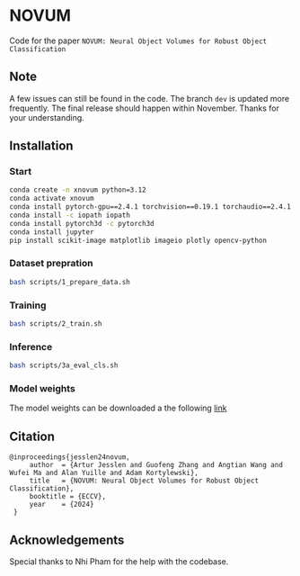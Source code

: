 # NOVUM

Code for the paper `NOVUM: Neural Object Volumes for Robust Object Classification`

## Note
A few issues can still be found in the code. The branch `dev` is updated more frequently. The final release should happen within November. Thanks for your understanding.


## Installation
### Start
```bash
conda create -n xnovum python=3.12
conda activate xnovum
conda install pytorch-gpu==2.4.1 torchvision==0.19.1 torchaudio==2.4.1 pytorch-cuda=12.1 -c pytorch -c nvidia
conda install -c iopath iopath
conda install pytorch3d -c pytorch3d
conda install jupyter
pip install scikit-image matplotlib imageio plotly opencv-python
```

### Dataset prepration
```bash
bash scripts/1_prepare_data.sh
```

### Training
```bash
bash scripts/2_train.sh
```

### Inference
```bash
bash scripts/3a_eval_cls.sh
```

### Model weights

The model weights can be downloaded a the following [link](https://github.com/GenIntel/NOVUM/releases/download/v1.0.0/classification_saved_model_199.pth)



## Citation

```
@inproceedings{jesslen24novum,
	 author  = {Artur Jesslen and Guofeng Zhang and Angtian Wang and Wufei Ma and Alan Yuille and Adam Kortylewski},
	 title   = {NOVUM: Neural Object Volumes for Robust Object Classification},
	 booktitle = {ECCV},
	 year    = {2024}
 }
 ```

## Acknowledgements

Special thanks to Nhi Pham for the help with the codebase. 
```